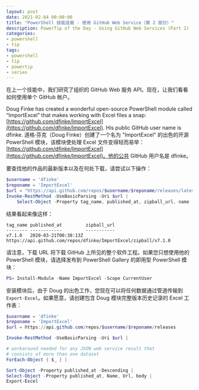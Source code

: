 ```yaml
---
layout: post
date: 2021-02-04 00:00:00
title: "PowerShell 技能连载 - 使用 GitHub Web Service（第 2 部分）"
description: PowerTip of the Day - Using GitHub Web Services (Part 2)
categories:
- powershell
- tip
tags:
- powershell
- tip
- powertip
- series
---
```

在上一个技能中，我们研究了组织的 GitHub Web 服务 API。现在，让我们看看如何使用单个 GitHub 帐户。

Doug Finke has created a wonderful open-source PowerShell module called “ImportExcel” that makes working with Excel files a snap: [https://github.com/dfinke/ImportExcel](https://github.com/dfinke/ImportExcel). His public GitHub user name is dfinke.
道格·芬克（Doug Finke）创建了一个名为 "ImportExcel" 的出色的开源 PowerShell 模块，该模块使处理 Excel 文件变得轻而易举：[https://github.com/dfinke/ImportExcel](https://github.com/dfinke/ImportExcel)。他的公共 GitHub 用户名是 dfinke。

要查找他的作品的最新版本以及在何处下载，请尝试以下操作：

```powershell
$username = 'dfinke'
$reponame = 'ImportExcel'
$url = "https://api.github.com/repos/$username/$reponame/releases/latest"
Invoke-RestMethod -UseBasicParsing -Uri $url |
    Select-Object -Property tag_name, published_at, zipball_url, name
```

结果看起来像这样：

    tag_name published_at         zipball_url
    -------- ------------         -----------
    v7.1.0   2020-03-21T00:38:13Z https://api.github.com/repos/dfinke/ImportExcel/zipball/v7.1.0

请注意，下载 URL 将下载 GitHub 上所见的整个软件工程。如果您只想使用他的 PowerShell 模块，请选择发布到 PowerShell Gallery 的即用型 PowerShell 模块：

```powershell
PS> Install-Module -Name ImportExcel -Scope CurrentUser
```

安装模块后，由于 Doug 的出色工作，您现在可以将任何数据通过管道传输到 `Export-Excel`。如果愿意，请创建包含 Doug 模块完整版本历史记录的 Excel 工作表：

```powershell
$username = 'dfinke'
$reponame = 'ImportExcel'
$url = https://api.github.com/repos/$username/$reponame/releases

Invoke-RestMethod -UseBasicParsing -Uri $url |

# workaround needed for any JSON web service result that
# consists of more than one dataset
ForEach-Object { $_ } |

Sort-Object -Property published_at -Descending |
Select-Object -Property published_at, Name, Url, body |
Export-Excel
```

<!--本文国际来源：[Using GitHub Web Services (Part 2)](https://community.idera.com/database-tools/powershell/powertips/b/tips/posts/using-github-web-services-part-2)-->

